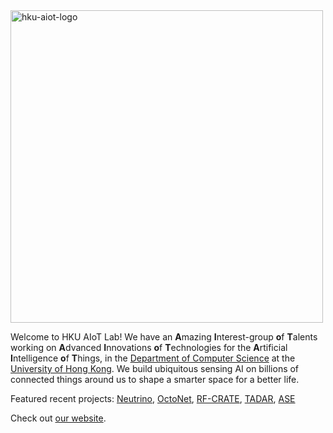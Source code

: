 <img width="500" alt="hku-aiot-logo" src="https://github.com/user-attachments/assets/a803e65d-4030-4fff-9a25-76a5a89e7034" />


Welcome to HKU AIoT Lab! We have an **A**mazing **I**nterest-group **o**f **T**alents working on **A**dvanced **I**nnovations **o**f **T**echnologies for the **A**rtificial **I**ntelligence **o**f **T**hings, in the [Department of Computer Science](https://www.cs.hku.hk/) at the [University of Hong Kong](https://www.hku.hk/). We build ubiquitous sensing AI on billions of connected things around us to shape a smarter space for a better life. 

Featured recent projects: [Neutrino](https://github.com/open-neutrino/neutrino), [OctoNet](https://github.com/aiot-lab/OctoNet), [RF-CRATE](https://github.com/aiot-lab/RF-CRATE), [TADAR](https://github.com/aiot-lab/TADAR), [ASE](https://github.com/aiot-lab/ASE)

Check out [our website](https://aiot.hku.hk/).
